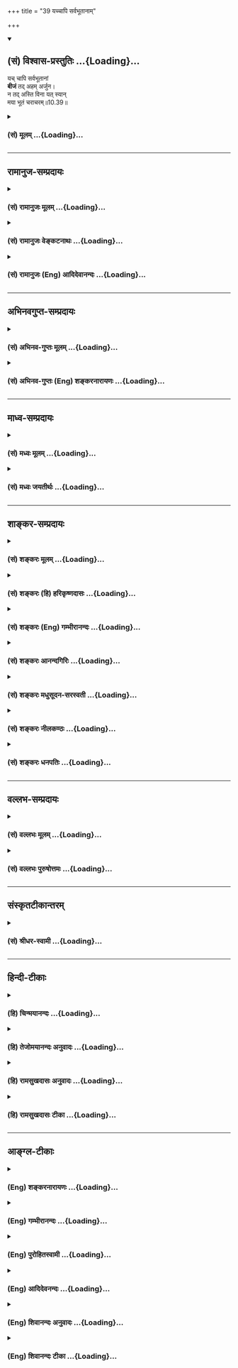 +++
title = "39 यच्चापि सर्वभूतानाम्"

+++
<div class="js_include" newlevelforh1="2" title="(सं) विश्वास-प्रस्तुतिः" unfilled url="/mahAbhAratam/vyAsaH/shlokashaH/06-bhIShma-parva/03-bhagavad-gItA-parva/saMskRtam/vishvAsa-prastutiH/10_vibhUti-vistAra-yoga/39_yachchApi_sarvabh.md">
<details open><summary><h2>(सं) विश्वास-प्रस्तुतिः ...{Loading}...</h2></summary>

यच् चापि सर्वभूतानां  
**बीजं** तद् अहम् अर्जुन।  
न तद् अस्ति विना यत् स्यान्  
मया भूतं चराचरम्॥10.39॥
</details>
</div>
<div class="js_include collapsed" newlevelforh1="3" title="(सं) मूलम्" unfilled url="/mahAbhAratam/vyAsaH/shlokashaH/06-bhIShma-parva/03-bhagavad-gItA-parva/saMskRtam/mUlam/10_vibhUti-vistAra-yoga/39_yachchApi_sarvabh.md">
<details><summary><h3>(सं) मूलम् ...{Loading}...</h3></summary>

यच्चापि सर्वभूतानां बीजं तदहमर्जुन।  
न तदस्ति विना यत्स्यान्मया भूतं चराचरम्।।10.39।।
</details>
</div>


_________________
## रामानुज-सम्प्रदायः
<div class="js_include collapsed" newlevelforh1="3" title="(सं) रामानुजः मूलम्" unfilled url="/mahAbhAratam/vyAsaH/shlokashaH/06-bhIShma-parva/03-bhagavad-gItA-parva/saMskRtam/rAmAnujaH/mUlam/10_vibhUti-vistAra-yoga/39_yachchApi_sarvabh.md">
<details><summary><h3>(सं) रामानुजः मूलम् ...{Loading}...</h3></summary>

।।10.39।।**सर्वभूतानां** सर्वावस्थावस्थितानां तत्तदवस्थाबीजभूतं
प्रतीयमानम् अप्रतीयमानं **च यत् तद् अहम्** एव। चराचरसर्वभूतजातं **मया**
आत्मतया अवस्थितेन **विना यत् स्यात् न तद् अस्ति**अहमात्मा गुडाकेश
सर्वभूताशायस्थितः। (गीता 10।20) इति प्रक्रमात्न तदस्ति विनायत्स्यान्मया
भूतं चराचरम्। इति अत्र अपि आत्मतया अवस्थानम् एव विवक्षितम्। सर्ववस्तुजातं
सर्वावस्थं मया आत्मभूतेन युक्तं स्याद् इत्यर्थः। अनेन सर्वस्य अस्य
सामानाधिकरण्यनिर्देशयस्य आत्मतया अवस्थितिः एव हेतुः इति प्रकटयति।

</details>
</div>
<div class="js_include collapsed" newlevelforh1="3" title="(सं) रामानुजः वेङ्कटनाथः" unfilled url="/mahAbhAratam/vyAsaH/shlokashaH/06-bhIShma-parva/03-bhagavad-gItA-parva/saMskRtam/rAmAnujaH/venkaTanAthaH/10_vibhUti-vistAra-yoga/39_yachchApi_sarvabh.md">
<details><summary><h3>(सं) रामानुजः वेङ्कटनाथः ...{Loading}...</h3></summary>

  
  
।।10.39।। सर्वभूतानां बीजम् इति न प्रधानादिमात्रमुच्यते; तस्य
साक्षात्सर्वभूतबीजत्वाभावात् नापि व्रीह्यादिलक्षणं बीजं; तस्य
सर्वभूतशब्दसङ्गृहीतेषु जङ्गमेष्वनन्वयात् ततश्चाविशेषेण
तत्तत्कार्यावस्थद्रव्यापेक्षया तत्तत्कारणावस्थोपादानद्रव्यमात्रमिह
विवक्षितमित्यभिप्रायेणाहसर्वावस्थेति। एतेन
प्राकृतनैमित्तिकसृष्ट्यादेःअहमादिश्च \[10।20\] इत्यादिनोक्तत्वादिह
नित्यसृष्टिहेतुभूततत्तद्द्रव्यशरीरकत्वेन तद्धेतुत्वमपि
प्रदर्शितम्। यच्चापि इत्यनेनाभिप्रेतमाहप्रतीयमानमप्रतीयमानं चेति।
अप्रतीयमानमनुमानादिवेद्यमित्यर्थः। न तदस्ति इत्यादौ
स्वव्यतिरिक्तासत्त्वादिविधिपरत्वभ्रमव्युदासायाविनाभावार्थतोक्तिः
उपक्रमविरोध्युपसंहारो नोदेतुमलमित्यभिप्रायेणाहभूतजातमिति।
आत्मतयावस्थितेन अविनाभावमुपपादयतिअहमात्मेति।
व्यतिरेकोक्तिफलितमन्वयविशेषं दर्शयतिसर्वमिति।
उपक्रमोपसंहारयोरविनाभावकथनस्य भगवदभिप्रेतं प्रयोजनमाहअनेनेति।
क्वचित्क्वचिद्द्रव्यव्यतिरिक्तैः सामानाधिकरण्यमपि तदाश्रयद्रव्यस्य
भगवच्छरीरत्वादिति प्रागेव प्रपञ्चितमस्माभिः।  
  

</details>
</div>
<div class="js_include collapsed" newlevelforh1="3" title="(सं) रामानुजः (Eng) आदिदेवानन्दः" unfilled url="/mahAbhAratam/vyAsaH/shlokashaH/06-bhIShma-parva/03-bhagavad-gItA-parva/saMskRtam/rAmAnujaH/english/AdidevAnandaH/10_vibhUti-vistAra-yoga/39_yachchApi_sarvabh.md">
<details><summary><h3>(सं) रामानुजः (Eng) आदिदेवानन्दः ...{Loading}...</h3></summary>

10.39 Of all beings, in whatever condition they may exist, whether manifest or not, I alone am that state. Whatever host of beings are said to exist, they do not exist without Me as their Self. In the statement,
'Nothing that moves or does not move exists without Me', it is taught that the Lord exists as the Self, as said in the beginning: 'I am the Self, seated in the hearts of all beings' (10.20). The purport is that the entire host of beings in every state, is united with Me, their Self.
By this He makes it clear that He, being the Self of all things, is the ground for His being denoted by everything in co-ordinate predication.

</details>
</div>


_________________
## अभिनवगुप्त-सम्प्रदायः
<div class="js_include collapsed" newlevelforh1="3" title="(सं) अभिनव-गुप्तः मूलम्" unfilled url="/mahAbhAratam/vyAsaH/shlokashaH/06-bhIShma-parva/03-bhagavad-gItA-parva/saMskRtam/abhinava-guptaH/mUlam/10_vibhUti-vistAra-yoga/39_yachchApi_sarvabh.md">
<details><summary><h3>(सं) अभिनव-गुप्तः मूलम् ...{Loading}...</h3></summary>

।।10.19 -- 10.42।। हन्त ते कथयिष्यामीत्यादि जगत्स्थित इत्यन्तम्। अहमात्मा
(श्लो. 20) इत्यनेन व्यवच्छेदं वारयति। अन्यथा स्थावराणां हिमालय
इत्यादिवाक्येषु हिमालय एव भगवान् नान्य इति व्यवच्छेदेन;
निर्विभागत्वाभावात् ब्रह्मदर्शनं खण्डितम् अभविष्यत्। यतो यस्याखण्डाकारा
व्याप्तिस्तथा चेतसि न उपारोहति; तां च \[यो\] जिज्ञासति
तस्यायमुपदेशग्रन्थः। तथाहि उपसंहारे ( उपसंहारेण)
भेदाभेदवादं,यद्यद्विभूतिमत्सत्त्वम् (श्लो -- 41) इत्यनेनाभिधाय;
पश्चादभेदमेवोपसंहरति अथवा बहुनैतेन --,विष्टभ्याहमिदं -- एकांशेन जगत्
स्थितः (श्लो -- 42) इति। उक्तं हि -- पादोऽस्य विश्वा भूतानि
त्रिपादस्यामृतं दिवि।। इति -- RV; X; 90; 3प्रजानां सृष्टिहेतुः सर्वमिदं
भगवत्तत्त्वमेव तैस्तेर्विचित्रै रूपैर्भाव्यमानं +++(S
तत्त्वमेतैस्तैर्विचित्रैः रूपैः ; N -- विचित्ररूपै -- )+++ सकलस्य +++(S;N
सकलमस्य)+++ विषयतां यातीति।

</details>
</div>
<div class="js_include collapsed" newlevelforh1="3" title="(सं) अभिनव-गुप्तः (Eng) शङ्करनारायणः" unfilled url="/mahAbhAratam/vyAsaH/shlokashaH/06-bhIShma-parva/03-bhagavad-gItA-parva/saMskRtam/abhinava-guptaH/english/shankaranArAyaNaH/10_vibhUti-vistAra-yoga/39_yachchApi_sarvabh.md">
<details><summary><h3>(सं) अभिनव-गुप्तः (Eng) शङ्करनारायणः ...{Loading}...</h3></summary>

10.39 See Comment under 10.42

</details>
</div>


_________________
## माध्व-सम्प्रदायः
<div class="js_include collapsed" newlevelforh1="3" title="(सं) मध्वः मूलम्" unfilled url="/mahAbhAratam/vyAsaH/shlokashaH/06-bhIShma-parva/03-bhagavad-gItA-parva/saMskRtam/madhvaH/mUlam/10_vibhUti-vistAra-yoga/39_yachchApi_sarvabh.md">
<details><summary><h3>(सं) मध्वः मूलम् ...{Loading}...</h3></summary>

।।10.39।। मया विना यद्भूतं स्यात् तन्नास्ति। विश्वरूप अनन्तगते अनन्तभाग
अनन्तग अनन्त अनादे इत्यादि मोक्षधर्मे \[म.भा.शां.अ.338\]।

</details>
</div>
<div class="js_include collapsed" newlevelforh1="3" title="(सं) मध्वः जयतीर्थः" unfilled url="/mahAbhAratam/vyAsaH/shlokashaH/06-bhIShma-parva/03-bhagavad-gItA-parva/saMskRtam/madhvaH/jayatIrthaH/10_vibhUti-vistAra-yoga/39_yachchApi_sarvabh.md">
<details><summary><h3>(सं) मध्वः जयतीर्थः ...{Loading}...</h3></summary>

।।10.39।। न तदस्ति विना इत्यत्र पदानां व्यवहितत्वादन्वयमाह -- **मये**ति।
भगवतोऽनन्तै रूपैः सर्वपदार्थव्यापित्वे प्रमाणमाह -- **विश्वे**ति। विश्वं
रूपं प्रतिमा यस्यासौ विश्वरूपः। अनन्तानां गतिराश्रयोऽनन्तगतिः। अनन्ता
भागा अवतारा यस्यासावनन्तभागः। अनन्तान्पदार्थान् गतः अनन्तगः। अनन्तः
कालाद्यपरिच्छिन्नः।

</details>
</div>


_________________
## शाङ्कर-सम्प्रदायः
<div class="js_include collapsed" newlevelforh1="3" title="(सं) शङ्करः मूलम्" unfilled url="/mahAbhAratam/vyAsaH/shlokashaH/06-bhIShma-parva/03-bhagavad-gItA-parva/saMskRtam/shankaraH/mUlam/10_vibhUti-vistAra-yoga/39_yachchApi_sarvabh.md">
<details><summary><h3>(सं) शङ्करः मूलम् ...{Loading}...</h3></summary>

।।10.39।। --,**यच्चापि सर्वभूतानां बीजं** प्ररोहकारणम्; **तत् अहम्
अर्जुन।** प्रकरणोपसंहारार्थं विभूतिसंक्षेपमाह -- **न तत् अस्ति भूतं
चराचरं** चरम् अचरं वा; **मया विना यत्** **स्यात्** भवेत्। मया अपकृष्टं
परित्यक्तं निरात्मकं शून्यं हि तत् स्यात्। अतः मदात्मकं सर्वमित्यर्थः।।

</details>
</div>
<div class="js_include collapsed" newlevelforh1="3" title="(सं) शङ्करः (हि) हरिकृष्णदासः" unfilled url="/mahAbhAratam/vyAsaH/shlokashaH/06-bhIShma-parva/03-bhagavad-gItA-parva/saMskRtam/shankaraH/hindI/harikRShNadAsaH/10_vibhUti-vistAra-yoga/39_yachchApi_sarvabh.md">
<details><summary><h3>(सं) शङ्करः (हि) हरिकृष्णदासः ...{Loading}...</h3></summary>

।।10.39।। हे अर्जुन सर्वभूतोंका जो बीज अर्थात् उत्पत्तिका कारण है; वह मैं
हूँ। प्रकरणका उपसंहार करनेके लिये समस्त विभूतियोंका सार कहते हैं -- ऐसा
वह चर या अचर कोई भी भूत प्राणी नहीं है जो मेरे बिना हो। क्योंकि जो मुझसे
रहित होगा वह सत्तारहित -- शून्य होगा; अतः यह सिद्ध हुआ कि सब कुछ मेरा ही
स्वरूप है।

</details>
</div>
<div class="js_include collapsed" newlevelforh1="3" title="(सं) शङ्करः (Eng) गम्भीरानन्दः" unfilled url="/mahAbhAratam/vyAsaH/shlokashaH/06-bhIShma-parva/03-bhagavad-gItA-parva/saMskRtam/shankaraH/english/gambhIrAnandaH/10_vibhUti-vistAra-yoga/39_yachchApi_sarvabh.md">
<details><summary><h3>(सं) शङ्करः (Eng) गम्भीरानन्दः ...{Loading}...</h3></summary>

10.39 Ca, moreover; O Arjuna, yat api, whatsoever; is the bijam, seed,
the source of growth ; sarva-bhutanam, of all beings; tat, that I am. As
a conclusion of the topic the Lord states in brief His divine
manifestations: Na tat asti bhutam, there is no thing; cara-acaram,
moving or non-moving; yat, which; syat, can exist; vina maya, without
Me. For whatever is rejected by Me, from whatever I withdraw Myself will
have no substance, and will become a non-entity. Hence the meaning is
that everything has Me as its essence.

</details>
</div>
<div class="js_include collapsed" newlevelforh1="3" title="(सं) शङ्करः आनन्दगिरिः" unfilled url="/mahAbhAratam/vyAsaH/shlokashaH/06-bhIShma-parva/03-bhagavad-gItA-parva/saMskRtam/shankaraH/AnandagiriH/10_vibhUti-vistAra-yoga/39_yachchApi_sarvabh.md">
<details><summary><h3>(सं) शङ्करः आनन्दगिरिः ...{Loading}...</h3></summary>

।।10.39।। जाड्यमात्रप्रतिबिम्बितं चैतन्यं बीजम्। किमिति स्थावरं जङ्गमं वा
त्वदतिरेकेण न भवति तत्राह -- **मयेति।** तस्यापि स्वरूपेण
सत्त्वमाशङ्क्योक्तं -- **शून्यं हीति।** आत्मनोऽपकर्षादित्यर्थः। मयैव
सच्चिदानन्दस्वरूपेण सर्वस्य सिद्धेरित्यतःशब्दार्थः।

</details>
</div>
<div class="js_include collapsed" newlevelforh1="3" title="(सं) शङ्करः मधुसूदन-सरस्वती" unfilled url="/mahAbhAratam/vyAsaH/shlokashaH/06-bhIShma-parva/03-bhagavad-gItA-parva/saMskRtam/shankaraH/madhusUdana-sarasvatI/10_vibhUti-vistAra-yoga/39_yachchApi_sarvabh.md">
<details><summary><h3>(सं) शङ्करः मधुसूदन-सरस्वती ...{Loading}...</h3></summary>

।।10.39।। यदपि च सर्वभूतानां प्ररोहकारणं बीजं तन्मायोपाधिकं चैतन्यमहमेव।
हे अर्जुन; मया विना यत्स्याद्भवेच्चरमचरं वा भूतं वस्तु तन्नास्त्येव। यतः
सर्वं मत्कार्यमेवेत्यर्थः।

</details>
</div>
<div class="js_include collapsed" newlevelforh1="3" title="(सं) शङ्करः नीलकण्ठः" unfilled url="/mahAbhAratam/vyAsaH/shlokashaH/06-bhIShma-parva/03-bhagavad-gItA-parva/saMskRtam/shankaraH/nIlakaNThaH/10_vibhUti-vistAra-yoga/39_yachchApi_sarvabh.md">
<details><summary><h3>(सं) शङ्करः नीलकण्ठः ...{Loading}...</h3></summary>

।।10.39।। सर्वभूतानां बीजमित्यनेन सर्वभूतानि मद्विभूतिरिति दर्शितम्;
तदेवोपपादयति -- **न तदस्तीति।** मया विना भूतां किमपि नास्ति।
उपादेयस्योपादानमन्तरेण स्थित्यसंभवात्।

</details>
</div>
<div class="js_include collapsed" newlevelforh1="3" title="(सं) शङ्करः धनपतिः" unfilled url="/mahAbhAratam/vyAsaH/shlokashaH/06-bhIShma-parva/03-bhagavad-gItA-parva/saMskRtam/shankaraH/dhanapatiH/10_vibhUti-vistAra-yoga/39_yachchApi_sarvabh.md">
<details><summary><h3>(सं) शङ्करः धनपतिः ...{Loading}...</h3></summary>

।।10.39।। बीजं प्ररोहकारणम्। एतन्मद्विभूतिज्ञानमन्तःकरणशोधकमिति सचयन्नाह
-- हे अर्जुनेति। प्रकृतपसंहरन्विभूतिसंक्षेपमाह -- नेति। स्थावरजंगमं भूतं
मयाविना यद्भवेत् तन्नास्ति मया त्यक्तस्य निरात्मकस्य
शून्यत्वापत्तेर्मदात्मकं सर्वमित्यर्थः।

</details>
</div>


_________________
## वल्लभ-सम्प्रदायः
<div class="js_include collapsed" newlevelforh1="3" title="(सं) वल्लभः मूलम्" unfilled url="/mahAbhAratam/vyAsaH/shlokashaH/06-bhIShma-parva/03-bhagavad-gItA-parva/saMskRtam/vallabhaH/mUlam/10_vibhUti-vistAra-yoga/39_yachchApi_sarvabh.md">
<details><summary><h3>(सं) वल्लभः मूलम् ...{Loading}...</h3></summary>

।।10.39।। यच्चापीति। अन्यत् किं वाच्यं मया विना किमपि नास्तीत्याह -- न
तदस्ति विना मयेति। मत्प्रकृतिद्वयकार्यभूततया तथेति भावः।

</details>
</div>
<div class="js_include collapsed" newlevelforh1="3" title="(सं) वल्लभः पुरुषोत्तमः" unfilled url="/mahAbhAratam/vyAsaH/shlokashaH/06-bhIShma-parva/03-bhagavad-gItA-parva/saMskRtam/vallabhaH/puruShottamaH/10_vibhUti-vistAra-yoga/39_yachchApi_sarvabh.md">
<details><summary><h3>(सं) वल्लभः पुरुषोत्तमः ...{Loading}...</h3></summary>

  
  
।।10.39।। यदिति। यत्सर्वभूतानां बीजमुत्पत्तिकारणं तदपि अहमेव। अपिशब्देन
योनिस्तद्रूपं चाऽहमेवेति व्यञ्जितम्। यत् चराचरं भूतं तज्जातं तन्मया विना
किञ्चिन्नास्ति।  
  

</details>
</div>


_________________
## संस्कृतटीकान्तरम्
<div class="js_include collapsed" newlevelforh1="3" title="(सं) श्रीधर-स्वामी" unfilled url="/mahAbhAratam/vyAsaH/shlokashaH/06-bhIShma-parva/03-bhagavad-gItA-parva/saMskRtam/shrIdhara-svAmI/10_vibhUti-vistAra-yoga/39_yachchApi_sarvabh.md">
<details><summary><h3>(सं) श्रीधर-स्वामी ...{Loading}...</h3></summary>

।।10.39।। **यदिति।** यदपि च सर्वभूतानां बीजं प्ररोहकारणं तदहम्। तत्र
हेतुः मया विना यत्स्याद्भवेत् तच्चराचरं भूतं नास्त्येवेति।

</details>
</div>


_________________
## हिन्दी-टीकाः
<div class="js_include collapsed" newlevelforh1="3" title="(हि) चिन्मयानन्दः" unfilled url="/mahAbhAratam/vyAsaH/shlokashaH/06-bhIShma-parva/03-bhagavad-gItA-parva/hindI/chinmayAnandaH/10_vibhUti-vistAra-yoga/39_yachchApi_sarvabh.md">
<details><summary><h3>(हि) चिन्मयानन्दः ...{Loading}...</h3></summary>

।।10.39।। मैं समस्त भूतों का बीज हूँ स्थूल विषयों तथा सूक्ष्म भावनाओं और
विचारों के अनुभूयमान जगत में आत्मा के स्वरूप; स्थान एवं कार्य को दर्शाने
वाले उपर्युक्त वर्णनात्मक वाक्यों तथा उपमाओं के द्वारा निरन्तर यह सूचित
किया गया है कि आत्मा ही सम्पूर्ण सृष्टि का स्रोत है। भगवान् श्रीकृष्ण के
मुख से; महर्षि व्यास; इस सारभूत सत्य को बारम्बार विविध प्रकारों से
प्रतिपादित कराते हैं; जिससे कि गीता का कोई मन्दबुद्धि विद्यार्थी भी इसकी
उपेक्षा न कर सके। साधकों को मननचिन्तन करने के लिए बीज और वृक्ष का
दृष्टान्त एक अक्षय विषय है। भूमि में बीजारोपण करने के पश्चात् अनुकूल
परिस्थितियों में बीज में स्थित अव्यक्त जीवन तत्त्व स्वत व्यक्त हो सकता
है। वह अंकुरित बीज शीघ्र ही विकसित होकर कल्पनातीत ऊँचाई का वृक्ष बन जाता
है; और तत्पश्चात् ऐसा प्रतीत हो सकता है; मानो उस वृक्ष का अपने कारणभूत
बीज से कोई संबंध ही न हो। निरन्तर होने वाले परिवर्तन रूपी घन के प्रहारों
से शोकाकुल हुए; केवल अनित्य जगत् को देखने वाले पुरुषों को ही सम्भवत; इस
संसार में सृष्टि के कारणभूत दिव्य; अनन्त आनन्दस्वरूप सत्य का स्मरण कराने
वाली कोई वस्तु ही दिखाई नहीं देती है। विश्व की बीजावस्था; बीज में वृक्ष
की अव्यक्त अवस्था के तुल्य है। अनुकूल परिस्थितियों को पाकर बीज से अंकुर
फूटकर ऊपर की ओर तने का रूप ले लेता है; और उसी प्रकार भूमि के अन्दर उसका
मूल उतनी गहराई तक पहुँचता है। नाम और रूपमय यह सम्पूर्ण विश्व जब अपनी
अव्यक्त अवस्था में होता है; तब वह उपनिषदों के अनुसार; प्रलय की स्थिति
कहलाती है। यह समष्टि प्रलय का सिद्धांत व्यष्टि की दृष्टि से विचार करने
पर बुद्धिगम्य हो जाता है। हमारी सुषुप्ति अवस्था में; हमारे व्यक्तिगत
स्वभाव; चरित्र; क्षमता; शिक्षा; संस्कृति; सद्व्यवहार आदि सब अव्यक्त
स्थिति में विद्यमान रहते हैं। संक्षेप में; निद्रावस्था में हमारे
व्यक्तित्व की विशेषताएं बीजाव्ास्था में रहती हैं। विश्राम काल के अन्तराल
के बाद; जब ये वासनाएं स्वयं को व्यक्त करने के लिए अधीर हो उठती हैं; तब
यदि अनुकूल परिस्थितियां प्राप्त हो जायें; तो वे पूर्णरूप से व्यक्त होती
हैं। इसी प्रकार; समष्टि मन की विश्राम की अवस्था में सम्पूर्ण जीवों की
वासनाओं के साथ यह विश्व बीजावस्था में विद्यमान रहता है। यह एक अत्यन्त
सुन्दर एवं तत्त्वबोधक उदाहरण हमारे प्राचीन ऋषियों ने दिया है। गर्भावस्था
से; कालान्तर में अनुकूल परिस्थितियों में; यह अव्यक्त सृष्टि व्यक्त होती
है और उसकी इस प्रथम अभिव्यक्ति को ऋषियों ने सुन्दर नाम दिया है
हिरण्यगर्भ। इस अपूर्व और अद्भुत शब्द का पाश्चात्य विद्वानों ने गोल्डन एग
अर्थात् स्वर्णअण्ड कहकर अनुवाद करके अनजाने ही हमारे धर्मशास्त्र की
निन्दा की है और; इस प्रकार; उसके सौन्दर्य को भी कलुषित कर दिया है।
वस्तुत; इस शब्द का अर्थ है; चराचर जगत् का गर्भ। यहाँ भगवान् श्रीकृष्ण
समष्टि कारण शरीर अर्थात् समस्त प्राणियों की वासनाओं के साथ तादात्म्य
करके; सर्वज्ञ ईश्वर के रूप में कहते हैं कि वे वह महान् बीज हैं; जिससे यह
संसार वृक्ष फलीभूत हुआ है तथा भविष्य में भी असंख्य बार ऐसा ही होता
रहेगा। लौकिक अनुभव यह है कि बीज से वृक्ष की उत्पत्ति होने की प्रक्रिया
में स्वत बीज का नाश हो जाता है। अत; भगवान् के कथन से गीता का कोई
विद्यार्थी यह न समझ ले कि इस विश्व की उत्पत्ति में स्वयं भगवान् नष्ट हो
जाते हैं इस प्रकार की विपरीत धारणा की निवृत्ति के लिए; श्रीकृष्ण कहते
हैं; ऐसा कोई चर या अचर भूत नहीं है; जो मेरे बिना रहता है। परमात्मा का
बीजत्व ऐसे ही है; जैसे समुद्र तरंगों का बीज है। तरंगों की उत्पत्ति और
विकास समुद्र से भिन्न स्थान पर नहीं होते। जहाँ समुद्र नहीं; वहाँ तरंगों
का भी अस्तित्व नहीं हो सकता। उसी प्रकार; असंख्य तरंगों की उत्पत्ति में
स्वयं समुद्र कभी नष्ट नहीं होता। यह सम्पूर्ण ब्रह्माण्ड उस अविद्या से
प्रकट होता है; जो मानों सत्य को आच्छादित कर देती है। इस अविद्या का
अस्तित्व और उसकी भ्रमोत्पादक शक्ति ये दोनों ही प्रक्षेपित जगत् के
स्रोतभूत ब्रह्म में ही स्थित होते हैं। यह आत्म अज्ञान ही सृष्टि का कारण
है। चैतन्य आत्मा के बिना यह अविद्या और अविद्याजनित हमारे संसार के दुख
प्रकाशित नहीं होते और हमें उनका भान तक नहीं होता। जैसे तरंगों का जनक;
धारक और पोषक जल ही है; वैसे ही चैतन्य आत्मा इस संसार वृक्ष का जनक और
पोषक है। यदि हमसे यह कहा जाता है कि कोई दस आभूषण स्वर्ण से बने हैं तथा
स्वर्ण के बिना उनका अस्तित्व नहीं हो सकता है; तो स्पष्ट है कि वर्तमान
में भी वे आभूषण स्वर्ण रूप ही हैं। इसी प्रकार; भगवान् यहाँ कहते हैं कि
वे इस संसार बीज के वृक्ष हैं इस आंशिक कथन में वे इस बात को भी जोड़ते हैं
कि मेरे बिना कोई भूतवस्तु नहीं रह सकती। इसलिए यह विश्व भगवत्स्वरूप ही
है। अब तक किये गये सम्पूर्ण विवेचन का उपसंहार; भगवान् अगले तीन श्लोकों
में करते हैं

</details>
</div>
<div class="js_include collapsed" newlevelforh1="3" title="(हि) तेजोमयानन्दः अनुवादः" unfilled url="/mahAbhAratam/vyAsaH/shlokashaH/06-bhIShma-parva/03-bhagavad-gItA-parva/hindI/tejomayAnandaH/anuvAdaH/10_vibhUti-vistAra-yoga/39_yachchApi_sarvabh.md">
<details><summary><h3>(हि) तेजोमयानन्दः अनुवादः ...{Loading}...</h3></summary>

।।10.39।। हे अर्जुन ! जो समस्त भूतों की उत्पत्ति का बीज (कारण) है, वह भी
में ही हूँ, क्योंकि ऐसा कोई चर और अचर भूत नहीं है, जो मुझसे रहित है।।

</details>
</div>
<div class="js_include collapsed" newlevelforh1="3" title="(हि) रामसुखदासः अनुवादः" unfilled url="/mahAbhAratam/vyAsaH/shlokashaH/06-bhIShma-parva/03-bhagavad-gItA-parva/hindI/rAmasukhadAsaH/anuvAdaH/10_vibhUti-vistAra-yoga/39_yachchApi_sarvabh.md">
<details><summary><h3>(हि) रामसुखदासः अनुवादः ...{Loading}...</h3></summary>

।।10.39।। हे अर्जुन! सम्पूर्ण प्राणियोंका जो बीज है, वह बीज मैं ही हूँ;
क्योंकि मेरे बिना कोई भी चर-अचर प्राणी नहीं है अर्थात् चर-अचर सब कुछ मैं
ही हूँ।

</details>
</div>
<div class="js_include collapsed" newlevelforh1="3" title="(हि) रामसुखदासः टीका" unfilled url="/mahAbhAratam/vyAsaH/shlokashaH/06-bhIShma-parva/03-bhagavad-gItA-parva/hindI/rAmasukhadAsaH/TIkA/10_vibhUti-vistAra-yoga/39_yachchApi_sarvabh.md">
<details><summary><h3>(हि) रामसुखदासः टीका ...{Loading}...</h3></summary>

।।10.39।।***व्याख्या--*'यच्चापि सर्वभूतानां बीजं तदमहर्जुन'--**यहाँ
भगवान् समस्त विभूतियोंका सार बताते हैं कि सबका बीज अर्थात् कारण मैं ही
हूँ। बीज कहनेका तात्पर्य है कि इस संसारका निमित्त कारण भी मैं हूँ और
उपादान कारण भी मैं हूँ अर्थात् संसारको बनानेवाला भी मैं हूँ और
संसाररूपसे बननेवाला भी मैं हूँ। भगवान्ने सातवें अध्यायके दसवें श्लोकमें
अपनेको 'सनातन बीज', नवें अध्यायके अठारहवें श्लोकमें 'अव्यय बीज' और यहाँ
केवल 'बीज' बताया है। इसका तात्पर्य है कि मैं ज्योंकात्यों रहता हुआ ही
संसाररूपसे प्रकट हो जाता हूँ और संसाररूपसे प्रकट होनेपर भी मैं उसमें
ज्यों-का-त्यों व्यापक रहता हूँ।

</details>
</div>


_________________
## आङ्ग्ल-टीकाः
<div class="js_include collapsed" newlevelforh1="3" title="(Eng) शङ्करनारायणः" unfilled url="/mahAbhAratam/vyAsaH/shlokashaH/06-bhIShma-parva/03-bhagavad-gItA-parva/english/shankaranArAyaNaH/10_vibhUti-vistAra-yoga/39_yachchApi_sarvabh.md">
<details><summary><h3>(Eng) शङ्करनारायणः ...{Loading}...</h3></summary>

10.39. Further, O Arjuna, I am that which is the seed of all beings;
there is no being, whether moving or non-moving, that could exist without Me.

</details>
</div>
<div class="js_include collapsed" newlevelforh1="3" title="(Eng) गम्भीरानन्दः" unfilled url="/mahAbhAratam/vyAsaH/shlokashaH/06-bhIShma-parva/03-bhagavad-gItA-parva/english/gambhIrAnandaH/10_vibhUti-vistAra-yoga/39_yachchApi_sarvabh.md">
<details><summary><h3>(Eng) गम्भीरानन्दः ...{Loading}...</h3></summary>

10.39 Moreover, O Arjuna, whatsoever is the seed of all beings, that I am. There is no thing moving or non-moving which can exist without Me.

</details>
</div>
<div class="js_include collapsed" newlevelforh1="3" title="(Eng) पुरोहितस्वामी" unfilled url="/mahAbhAratam/vyAsaH/shlokashaH/06-bhIShma-parva/03-bhagavad-gItA-parva/english/purohitasvAmI/10_vibhUti-vistAra-yoga/39_yachchApi_sarvabh.md">
<details><summary><h3>(Eng) पुरोहितस्वामी ...{Loading}...</h3></summary>

10.39 I am the Seed of all being, O Arjuna! No creature moving or unmoving can live without Me.

</details>
</div>
<div class="js_include collapsed" newlevelforh1="3" title="(Eng) आदिदेवनन्दः" unfilled url="/mahAbhAratam/vyAsaH/shlokashaH/06-bhIShma-parva/03-bhagavad-gItA-parva/english/AdidevanandaH/10_vibhUti-vistAra-yoga/39_yachchApi_sarvabh.md">
<details><summary><h3>(Eng) आदिदेवनन्दः ...{Loading}...</h3></summary>

10.39 I am also that which is the seed of all beings, O Arjuna. Nothing that moves or does not move, exists without Me.

</details>
</div>
<div class="js_include collapsed" newlevelforh1="3" title="(Eng) शिवानन्दः अनुवादः" unfilled url="/mahAbhAratam/vyAsaH/shlokashaH/06-bhIShma-parva/03-bhagavad-gItA-parva/english/shivAnandaH/anuvAdaH/10_vibhUti-vistAra-yoga/39_yachchApi_sarvabh.md">
<details><summary><h3>(Eng) शिवानन्दः अनुवादः ...{Loading}...</h3></summary>

10.39 And whatever is the seed of all beings, that also am I, O Arjuna;
there is no being, whether moving or unmoving, that can exist without Me.

</details>
</div>
<div class="js_include collapsed" newlevelforh1="3" title="(Eng) शिवानन्दः टीका" unfilled url="/mahAbhAratam/vyAsaH/shlokashaH/06-bhIShma-parva/03-bhagavad-gItA-parva/english/shivAnandaH/TIkA/10_vibhUti-vistAra-yoga/39_yachchApi_sarvabh.md">
<details><summary><h3>(Eng) शिवानन्दः टीका ...{Loading}...</h3></summary>

10.39 यत् which; च and; अपि also; सर्वभूतानाम् among all beings; बीजम्
seed; तत् that; अहम् I; अर्जुन O Arjuna; न not; तत् that; अस्ति is; विना
without; यत् which; स्यात् may be; मया by Me; भूतम् being; चराचरम्
moving or unmoving.Commentary I am the primeval seed from which all creation has come into existence. I am the seed of everything. I am the Self of everything. Nothing can exist without Me. Everything is of My nature. I am the essence of everything. Without Me all things would be mere void. I am the soul of everything.

</details>
</div>
